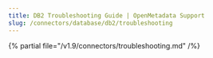 ```yaml
---
title: DB2 Troubleshooting Guide | OpenMetadata Support
slug: /connectors/database/db2/troubleshooting
---
```


{% partial file="/v1.9/connectors/troubleshooting.md" /%}
